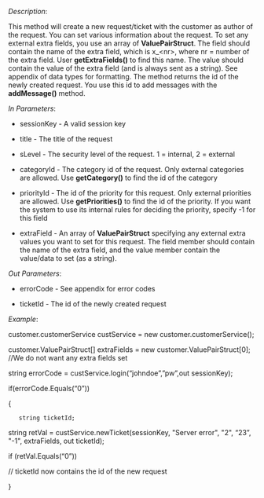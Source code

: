 <properties date="2016-06-24"
SortOrder="136"
/>

*Description*:

This method will create a new request/ticket with the customer as author of the request. You can set various information about the request. To set any external extra fields, you use an array of **ValuePairStruct**. The field should contain the name of the extra field, which is x\_&lt;nr&gt;, where nr = number of the extra field. User **getExtraFields()** to find this name. The value should contain the value of the extra field (and is always sent as a string). See appendix of data types for formatting. The method returns the id of the newly created request. You use this id to add messages with the **addMessage()** method.

 

*In Parameters*:

* sessionKey            - A valid session key

* title            - The title of the request

* sLevel        - The security level of the request. 1 = internal, 2 = external

* categoryId - The category id of the request. Only external categories are allowed. Use **getCategory()** to find the id of the category

* priorityId   - The id of the priority for this request. Only external priorities are allowed. Use **getPriorities()** to find the id of the priority. If you want the system to use its internal rules for deciding the priority, specify -1 for this field

* extraField  - An array of **ValuePairStruct** specifying any external extra values you want to set for this request. The field member should contain the name of the extra field, and the value member contain the value/data to set (as a string).

 

*Out Parameters*:

* errorCode  - See appendix for error codes

* ticketId                 - The id of the newly created request

 

*Example*:

customer.customerService custService = new customer.customerService();

customer.ValuePairStruct\[\] extraFields = new customer.ValuePairStruct\[0\]; //We do not want any extra fields set

 

string errorCode = custService.login(“johndoe”,”pw”,out sessionKey);

if(errorCode.Equals(“0”))

{

       string ticketId;

string retVal = custService.newTicket(sessionKey, "Server error", "2", “23”, "-1", extraFields, out ticketId);

if (retVal.Equals(“0”))

  // ticketId now contains the id of the new request

}
